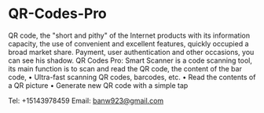 # QR-Codes-Pro

QR code,  the "short and pithy" of the Internet products with its information capacity, the use of convenient and excellent features, quickly occupied a broad market share. Payment, user authentication and other occasions, you can see his shadow.
QR Codes Pro: Smart Scanner is a code scanning tool, its main function is to scan and read the QR code, the content of the bar code,
• Ultra-fast scanning QR codes, barcodes, etc.
• Read the contents of a QR picture
• Generate new QR code with a simple tap

Tel: +15143978459
Email: banw923@gmail.com
